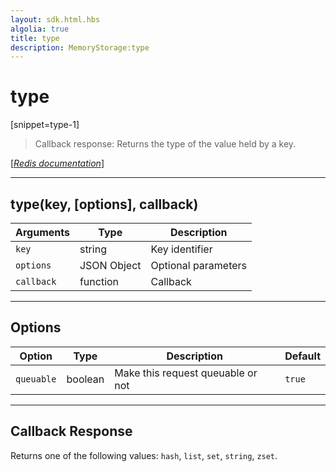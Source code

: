 ```yaml
---
layout: sdk.html.hbs
algolia: true
title: type
description: MemoryStorage:type
---
```

  

# type
[snippet=type-1]
> Callback response:
Returns the type of the value held by a key.

[[_Redis documentation_]](https://redis.io/commands/type)

---

## type(key, [options], callback)

| Arguments | Type | Description |
|---------------|---------|----------------------------------------|
| `key` | string | Key identifier |
| `options` | JSON Object | Optional parameters |
| `callback` | function | Callback |

---

## Options

| Option | Type | Description | Default |
|---------------|---------|----------------------------------------|---------|
| `queuable` | boolean | Make this request queuable or not  | `true` |
---

## Callback Response

Returns one of the following values: `hash`, `list`, `set`, `string`, `zset`.
